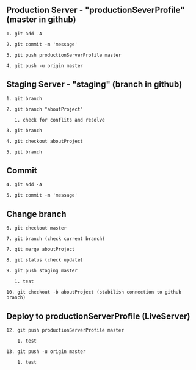 ##  Production Server - "productionSeverProfile" (master in github)

    1. git add -A

    2. git commit -m 'message'

    3. git push productionServerProfile master

    4. git push -u origin master


## Staging Server - "staging" (branch in github)

    1. git branch

    2. git branch "aboutProject"

       1. check for conflits and resolve

    3. git branch

    4. git checkout aboutProject

    5. git branch


## Commit

    4. git add -A

    5. git commit -m 'message'

## Change branch

    6. git checkout master

    7. git branch (check current branch)

    7. git merge aboutProject

    8. git status (check update)

    9. git push staging master

       1. test

    10. git checkout -b aboutProject (stabilish connection to github branch)


## Deploy to productionServerProfile (LiveServer)

    12. git push productionServerProfile master

        1. test

    13. git push -u origin master

        1. test




 

 

   


 
